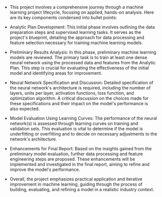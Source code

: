- This project involves a comprehensive journey through a machine learning project lifecycle, focusing on applied, hands-on analysis. Here are its key components condensed into bullet points:

- Analytic Plan Development: This initial phase involves outlining the data preparation steps and supervised learning tasks. It serves as the project's blueprint, detailing the approach for data processing and feature selection necessary for training machine learning models.

- Preliminary Results Analysis: In this phase, preliminary machine learning models are reviewed. The primary task is to train at least one dense neural network using the processed data and features from the Analytic Plan. This step is crucial for evaluating the effectiveness of the initial model and identifying areas for improvement.

- Neural Network Specification and Discussion: Detailed specification of the neural network's architecture is required, including the number of layers, units per layer, activation functions, loss function, and optimization algorithm. A critical discussion on the choices made for these specifications and their impact on the model's performance is also expected.

- Model Evaluation Using Learning Curves: The performance of the neural network(s) is assessed through learning curves on training and validation sets. This evaluation is vital to determine if the model is underfitting or overfitting and to decide on necessary adjustments to the network's architecture.

- Enhancements for Final Report: Based on the insights gained from the preliminary model evaluation, further data processing and feature engineering steps are proposed. These enhancements will be implemented and investigated in the final report, aiming to refine and improve the model's performance.

- Overall, the project emphasizes practical application and iterative improvement in machine learning, guiding through the process of building, evaluating, and refining a model in a realistic industry context.


